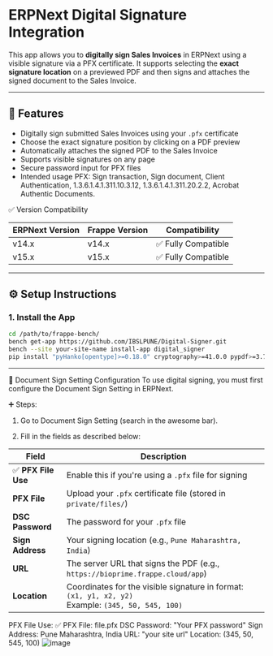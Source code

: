 # ERPNext Digital Signature Integration

This app allows you to **digitally sign Sales Invoices** in ERPNext using a visible signature via a PFX certificate. It supports selecting the **exact signature location** on a previewed PDF and then signs and attaches the signed document to the Sales Invoice.

---

## 🔧 Features

- Digitally sign submitted Sales Invoices using your `.pfx` certificate
- Choose the exact signature position by clicking on a PDF preview
- Automatically attaches the signed PDF to the Sales Invoice
- Supports visible signatures on any page
- Secure password input for PFX files
- Intended usage PFX: Sign transaction, Sign document, Client Authentication, 1.3.6.1.4.1.311.10.3.12, 1.3.6.1.4.1.311.20.2.2, Acrobat Authentic Documents.

✅ Version Compatibility

| ERPNext Version | Frappe Version | Compatibility      |
| --------------- | -------------- | ------------------ |
| v14.x           | v14.x          | ✅ Fully Compatible |
| v15.x           | v15.x          | ✅ Fully Compatible |

---

## ⚙️ Setup Instructions

### 1. Install the App

```bash
cd /path/to/frappe-bench/
bench get-app https://github.com/IBSLPUNE/Digital-Signer.git
bench --site your-site-name install-app digital_signer
pip install "pyHanko[opentype]>=0.18.0" cryptography>=41.0.0 pypdf>=3.7.0
```
---
🔧 Document Sign Setting Configuration
To use digital signing, you must first configure the Document Sign Setting in ERPNext.

➕ Steps:
1. Go to Document Sign Setting (search in the awesome bar).

2. Fill in the fields as described below:

| Field              | Description                                                                                           |
| ------------------ | ----------------------------------------------------------------------------------------------------- |
| ✅ **PFX File Use** | Enable this if you're using a `.pfx` file for signing                                                 |
| **PFX File**       | Upload your `.pfx` certificate file (stored in `private/files/`)                                      |
| **DSC Password**   | The password for your `.pfx` file                                                                     |
| **Sign Address**   | Your signing location (e.g., `Pune Maharashtra, India`)                                               |
| **URL**            | The server URL that signs the PDF (e.g., `https://bioprime.frappe.cloud/app`)                         |
| **Location**       | Coordinates for the visible signature in format: `(x1, y1, x2, y2)`<br>Example: `(345, 50, 545, 100)` |

PFX File Use: ✅
PFX File: file.pfx
DSC Password: "Your PFX password"
Sign Address: Pune Maharashtra, India
URL: "your site url"
Location: (345, 50, 545, 100)
![image](https://github.com/user-attachments/assets/f1134a94-5c3b-4de4-81a1-d3bb696122b4)



